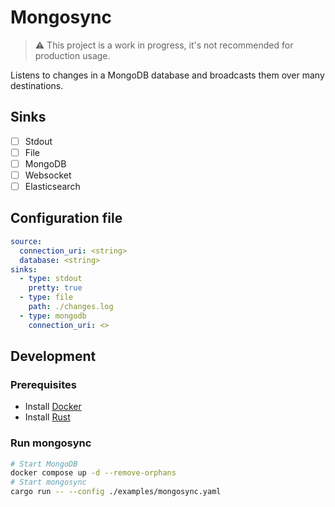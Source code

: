 # Mongosync

> ⚠️ This project is a work in progress, it's not recommended for production usage.

Listens to changes in a MongoDB database and broadcasts them over many destinations.

## Sinks

- [ ] Stdout
- [ ] File
- [ ] MongoDB
- [ ] Websocket
- [ ] Elasticsearch

## Configuration file

```yaml
source:
  connection_uri: <string>
  database: <string>
sinks:
  - type: stdout
    pretty: true
  - type: file
    path: ./changes.log
  - type: mongodb
    connection_uri: <>
```

## Development

### Prerequisites

- Install [Docker](https://www.docker.com/get-started/)
- Install [Rust](https://www.rust-lang.org/tools/install)

### Run mongosync

```sh
# Start MongoDB
docker compose up -d --remove-orphans
# Start mongosync
cargo run -- --config ./examples/mongosync.yaml
```
